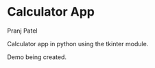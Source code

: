 # Calculator App
Pranj Patel

Calculator app in python using the tkinter module.

Demo being created.
